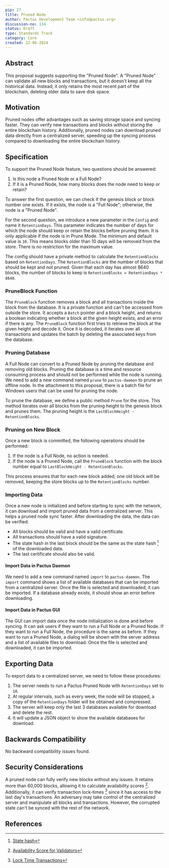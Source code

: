 ```yaml
---
pip: 27
title: Pruned Node
author: Pactus Development Team <info@pactus.org>
discussion-no: 134
status: Draft
type: Standards Track
category: Core
created: 22-06-2024
---
```


## Abstract

This proposal suggests supporting the "Pruned Node".
A "Pruned Node" can validate all new blocks and transactions, but it doesn't keep all the historical data.
Instead, it only retains the most recent part of the blockchain, deleting older data to save disk space.

## Motivation

Pruned nodes offer advantages such as saving storage space and syncing faster.
They can verify new transactions and blocks without storing the entire blockchain history.
Additionally, pruned nodes can download pruned data directly from a centralized server,
speeding up the syncing process compared to downloading the entire blockchain history.

## Specification

To support the Pruned Node feature, two questions should be answered:

1. Is this node a Pruned Node or a Full Node?
2. If it is a Pruned Node, how many blocks does the node need to keep or retain?

To answer the first question, we can check if the genesis block or block number one exists.
If it exists, the node is a "Full Node"; otherwise, the node is a "Pruned Node".

For the second question, we introduce a new parameter in the `Config` and name it `RetentionDays`.
This parameter indicates the number of days for which the node should keep or retain the blocks before pruning them.
It is only applicable if the node is in Prune Mode.
The minimum and default value is `10`.
This means blocks older than 10 days will be removed from the store.
There is no restriction for the maximum value.

The config should have a private method to calculate the `RetentionBlocks` based on `RetentionDays`.
The `RetentionBlocks` are the number of blocks that should be kept and not pruned.
Given that each day has almost 8640 blocks, the number of blocks to keep is `RetentionBlocks = RetentionDays * 8640`.

### PruneBlock Function

The `PruneBlock` function removes a block and all transactions inside the block from the database.
It is a private function and can't be accessed from outside the store.
It accepts a `Batch` pointer and a block height, and returns a boolean indicating whether
a block at the given height exists, and an error if there is any.
The `PruneBlock` function first tries to retrieve the block at the given height and decode it.
Once it is decoded, it iterates over all transactions and updates the batch
by deleting the associated keys from the database.

### Pruning Database

A Full Node can convert to a Pruned Node by pruning the database and removing old blocks.
Pruning the database is a time and resource consuming process and should not be performed while the node is running.
We need to add a new command named `prune` to `pactus-daemon` to prune an offline node.
In the attachment to this proposal, there is a batch file for Windows users that can be used for pruning the node.

To prune the database, we define a public method `Prune` for the store.
This method iterates over all blocks from the pruning height to the genesis block and prunes them.
The pruning height is the `LastBlockHeight - RetentionBlocks`.

### Pruning on New Block

Once a new block is committed, the following operations should be performed:

1. If the node is a Full Node, no action is needed.
2. If the node is a Pruned Node, call the `PruneBlock` function
   with the block number equal to `LastBlockHeight - RetentionBlocks`.

This process ensures that for each new block added,
one old block will be removed, keeping the store blocks up to the `RetentionBlocks` number.

### Importing Data

Once a new node is initialized and before starting to sync with the network,
it can download and import pruned data from a centralized server.
This helps a pruned node sync faster.
After downloading the data, the data can be verified:

- All blocks should be valid and have a valid certificate.
- All transactions should have a valid signature.
- The state hash in the last block should be the same as the state hash [^1] of the downloaded data.
- The last certificate should also be valid.

#### Import Data in Pactus Daemon

We need to add a new command named `import` to `pactus-daemon`.
The `import` command shows a list of available databases that can be imported from a centralized server.
Once the file is selected and downloaded, it can be imported.
If a database already exists, it should show an error before downloading.

#### Import Data in Pactus GUI

The GUI can import data once the node initialization is done and before syncing.
It can ask users if they want to run a Full Node or a Pruned Node.
If they want to run a Full Node, the procedure is the same as before.
If they want to run a Pruned Node,
a dialog will be shown with the server address and a list of available files to download.
Once the file is selected and downloaded, it can be imported.

## Exporting Data

To export data to a centralized server, we need to follow these procedures:

1. The server needs to run a Pactus Pruned Node with `RetentionDays` set to `10`.
2. At regular intervals, such as every week, the node will be stopped,
   a copy of the `RetentionDays` folder will be obtained and compressed.
3. The server will keep only the last 3 databases available for download and delete the rest.
4. It will update a JSON object to show the available databases for download.

## Backwards Compatibility

No backward compatibility issues found.

## Security Considerations

A pruned node can fully verify new blocks without any issues.
It retains more than 60,000 blocks, allowing it to calculate availability scores [^2].
Additionally, it can verify transaction lock-times [^3] since it has access to the last day's transactions.
An adversary may take control of the centralized server and manipulate all blocks and transactions.
However, the corrupted state can't be synced with the rest of the network.

## References

[^1]: [State hash](https://docs.pactus.org/protocol/blockchain/state-hash/)
[^2]: [Availability Score for Validators](http://127.0.0.1:4000/PIPs/pip-19)
[^3]: [Lock Time Transactions](https://pips.pactus.org/PIPs/pip-2)
